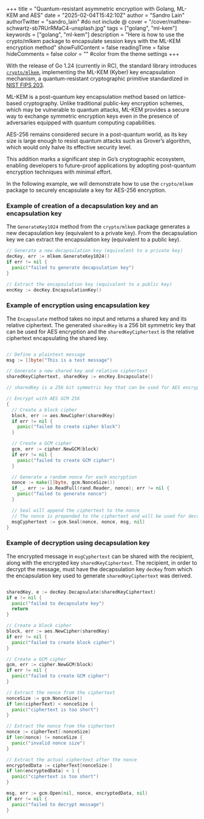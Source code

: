 +++
title = "Quantum-resistant asymmetric encryption with Golang, ML-KEM and AES"
date = "2025-02-04T15:42:10Z"
author = "Sandro Lain"
authorTwitter = "sandro_lain" #do not include @
cover = "/cover/mathew-schwartz-sb7RUrRMaC4-unsplash.jpg"
tags = ["golang", "ml-kem"]
keywords = ["golang", "ml-kem"]
description = "Here is how to use the crypto/mlkem package to encapsulate session keys with the ML-KEM encryption method"
showFullContent = false
readingTime = false
hideComments = false
color = "" #color from the theme settings
+++

With the release of Go 1.24 (currently in RC), the standard library introduces [`crypto/mlkem`](https://pkg.go.dev/crypto/mlkem), implementing the ML-KEM (Kyber) key encapsulation mechanism, a quantum-resistant cryptographic primitive standardized in [NIST FIPS 203](https://csrc.nist.gov/publications/detail/fips/203/final).  

ML-KEM is a post-quantum key encapsulation method based on lattice-based cryptography. Unlike traditional public-key encryption schemes, which may be vulnerable to quantum attacks, ML-KEM provides a secure way to exchange symmetric encryption keys even in the presence of adversaries equipped with quantum computing capabilities.  

AES-256 remains considered secure in a post-quantum world, as its key size is large enough to resist quantum attacks such as Grover’s algorithm, which would only halve its effective security level.  

This addition marks a significant step in Go’s cryptographic ecosystem, enabling developers to future-proof applications by adopting post-quantum encryption techniques with minimal effort.  

In the following example, we will demonstrate how to use the `crypto/mlkem` package to securely encapsulate a key for AES-256 encryption.

### Example of creation of a decapsulation key and an encapsulation key

The `GenerateKey1024` method from the `crypto/mlkem` package generates a new decapsulation key (equivalent to a private key).
From the decapsulation key we can extract the encapsulation key (equivalent to a public key).

```go
// Generate a new decapsulation key (equivalent to a private key)
decKey, err := mlkem.GenerateKey1024()
if err != nil {
  panic("failed to generate decapsulation key")
}

// Extract the encapsulation key (equivalent to a public key)
encKey := decKey.EncapsulationKey()

```

### Example of encryption using encapsulation key

The `Encapsulate` method takes no input and returns a shared key and its relative ciphertext.
The generated `sharedKey` is a 256 bit symmetric key that can be used for AES encryption and the `sharedKeyCiphertext` is the relative ciphertext encapsulating the shared key.

```go

// Define a plaintext message
msg := []byte("This is a test message")

// Generate a new shared key and relative ciphertext
sharedKeyCiphertext, sharedKey := encKey.Encapsulate()

// sharedKey is a 256 bit symmetric key that can be used for AES encryption

// Encrypt with AES GCM 256
{
  // Create a block cipher
  block, err := aes.NewCipher(sharedKey)
  if err != nil {
    panic("failed to create cipher block")
  }

  // Create a GCM cipher
  gcm, err := cipher.NewGCM(block)
  if err != nil {
    panic("failed to create GCM cipher")
  }

  // Generate a random nonce for each encryption
  nonce := make([]byte, gcm.NonceSize())
  if _, err := io.ReadFull(rand.Reader, nonce); err != nil {
    panic("failed to generate nonce")
  }

  // Seal will append the ciphertext to the nonce
  // The nonce is prepended to the ciphertext and will be used for decryption
  msgCyphertext := gcm.Seal(nonce, nonce, msg, nil)
}

```

### Example of decryption using decapsulation key

The encrypted message in `msgCyphertext` can be shared with the recipient, along with the encrypted key `sharedKeyCiphertext`.
The recipient, in order to decrypt the message, must have the decapsulation key `decKey` from which the encapsulation key used to generate `sharedKeyCiphertext` was derived.

```go

sharedKey, e := decKey.Decapsulate(sharedKeyCiphertext)
if e != nil {
  panic("failed to decapsulate key")
  return
}

// Create a block cipher
block, err := aes.NewCipher(sharedKey)
if err != nil {
  panic("failed to create block cipher")
}

// Create a GCM cipher
gcm, err := cipher.NewGCM(block)
if err != nil {
  panic("failed to create GCM cipher")
}

// Extract the nonce from the ciphertext  
nonceSize := gcm.NonceSize()
if len(cipherText) < nonceSize {
  panic("ciphertext is too short")
}

// Extract the nonce from the ciphertext
nonce := cipherText[:nonceSize]
if len(nonce) != nonceSize {
  panic("invalid nonce size")
}

// Extract the actual ciphertext after the nonce
encryptedData := cipherText[nonceSize:]
if len(encryptedData) < 1 {
  panic("ciphertext is too short")
}

msg, err := gcm.Open(nil, nonce, encryptedData, nil)
if err != nil {
  panic("failed to decrypt message")
}


```
